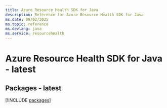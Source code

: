 ```yaml
---
title: Azure Resource Health SDK for Java
description: Reference for Azure Resource Health SDK for Java
ms.date: 09/02/2025
ms.topic: reference
ms.devlang: java
ms.service: resourcehealth
---
```

# Azure Resource Health SDK for Java - latest
## Packages - latest
[!INCLUDE [packages](resource-health-index.md)]